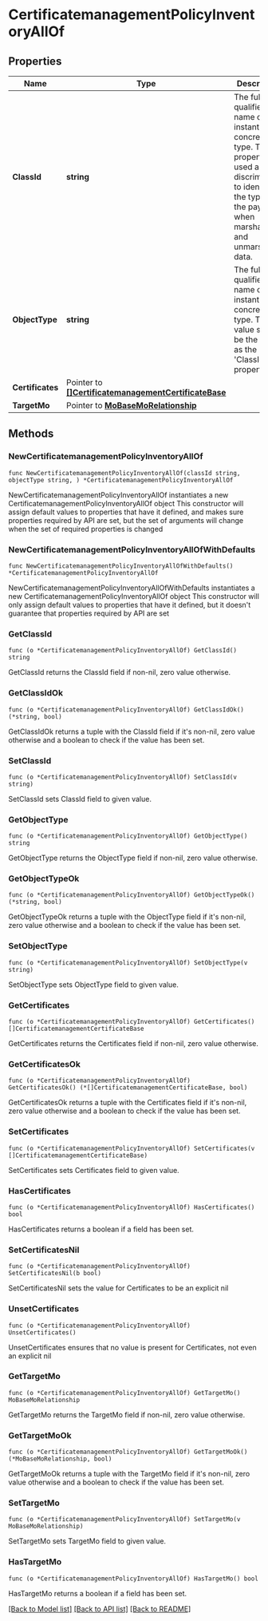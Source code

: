 # CertificatemanagementPolicyInventoryAllOf

## Properties

Name | Type | Description | Notes
------------ | ------------- | ------------- | -------------
**ClassId** | **string** | The fully-qualified name of the instantiated, concrete type. This property is used as a discriminator to identify the type of the payload when marshaling and unmarshaling data. | [default to "certificatemanagement.PolicyInventory"]
**ObjectType** | **string** | The fully-qualified name of the instantiated, concrete type. The value should be the same as the &#39;ClassId&#39; property. | [default to "certificatemanagement.PolicyInventory"]
**Certificates** | Pointer to [**[]CertificatemanagementCertificateBase**](CertificatemanagementCertificateBase.md) |  | [optional] 
**TargetMo** | Pointer to [**MoBaseMoRelationship**](MoBaseMoRelationship.md) |  | [optional] 

## Methods

### NewCertificatemanagementPolicyInventoryAllOf

`func NewCertificatemanagementPolicyInventoryAllOf(classId string, objectType string, ) *CertificatemanagementPolicyInventoryAllOf`

NewCertificatemanagementPolicyInventoryAllOf instantiates a new CertificatemanagementPolicyInventoryAllOf object
This constructor will assign default values to properties that have it defined,
and makes sure properties required by API are set, but the set of arguments
will change when the set of required properties is changed

### NewCertificatemanagementPolicyInventoryAllOfWithDefaults

`func NewCertificatemanagementPolicyInventoryAllOfWithDefaults() *CertificatemanagementPolicyInventoryAllOf`

NewCertificatemanagementPolicyInventoryAllOfWithDefaults instantiates a new CertificatemanagementPolicyInventoryAllOf object
This constructor will only assign default values to properties that have it defined,
but it doesn't guarantee that properties required by API are set

### GetClassId

`func (o *CertificatemanagementPolicyInventoryAllOf) GetClassId() string`

GetClassId returns the ClassId field if non-nil, zero value otherwise.

### GetClassIdOk

`func (o *CertificatemanagementPolicyInventoryAllOf) GetClassIdOk() (*string, bool)`

GetClassIdOk returns a tuple with the ClassId field if it's non-nil, zero value otherwise
and a boolean to check if the value has been set.

### SetClassId

`func (o *CertificatemanagementPolicyInventoryAllOf) SetClassId(v string)`

SetClassId sets ClassId field to given value.


### GetObjectType

`func (o *CertificatemanagementPolicyInventoryAllOf) GetObjectType() string`

GetObjectType returns the ObjectType field if non-nil, zero value otherwise.

### GetObjectTypeOk

`func (o *CertificatemanagementPolicyInventoryAllOf) GetObjectTypeOk() (*string, bool)`

GetObjectTypeOk returns a tuple with the ObjectType field if it's non-nil, zero value otherwise
and a boolean to check if the value has been set.

### SetObjectType

`func (o *CertificatemanagementPolicyInventoryAllOf) SetObjectType(v string)`

SetObjectType sets ObjectType field to given value.


### GetCertificates

`func (o *CertificatemanagementPolicyInventoryAllOf) GetCertificates() []CertificatemanagementCertificateBase`

GetCertificates returns the Certificates field if non-nil, zero value otherwise.

### GetCertificatesOk

`func (o *CertificatemanagementPolicyInventoryAllOf) GetCertificatesOk() (*[]CertificatemanagementCertificateBase, bool)`

GetCertificatesOk returns a tuple with the Certificates field if it's non-nil, zero value otherwise
and a boolean to check if the value has been set.

### SetCertificates

`func (o *CertificatemanagementPolicyInventoryAllOf) SetCertificates(v []CertificatemanagementCertificateBase)`

SetCertificates sets Certificates field to given value.

### HasCertificates

`func (o *CertificatemanagementPolicyInventoryAllOf) HasCertificates() bool`

HasCertificates returns a boolean if a field has been set.

### SetCertificatesNil

`func (o *CertificatemanagementPolicyInventoryAllOf) SetCertificatesNil(b bool)`

 SetCertificatesNil sets the value for Certificates to be an explicit nil

### UnsetCertificates
`func (o *CertificatemanagementPolicyInventoryAllOf) UnsetCertificates()`

UnsetCertificates ensures that no value is present for Certificates, not even an explicit nil
### GetTargetMo

`func (o *CertificatemanagementPolicyInventoryAllOf) GetTargetMo() MoBaseMoRelationship`

GetTargetMo returns the TargetMo field if non-nil, zero value otherwise.

### GetTargetMoOk

`func (o *CertificatemanagementPolicyInventoryAllOf) GetTargetMoOk() (*MoBaseMoRelationship, bool)`

GetTargetMoOk returns a tuple with the TargetMo field if it's non-nil, zero value otherwise
and a boolean to check if the value has been set.

### SetTargetMo

`func (o *CertificatemanagementPolicyInventoryAllOf) SetTargetMo(v MoBaseMoRelationship)`

SetTargetMo sets TargetMo field to given value.

### HasTargetMo

`func (o *CertificatemanagementPolicyInventoryAllOf) HasTargetMo() bool`

HasTargetMo returns a boolean if a field has been set.


[[Back to Model list]](../README.md#documentation-for-models) [[Back to API list]](../README.md#documentation-for-api-endpoints) [[Back to README]](../README.md)


